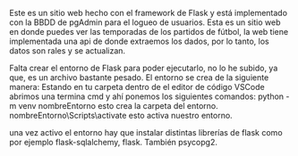 Este es un sitio web hecho con el framework de Flask y está implementado con la BBDD de pgAdmin para el logueo de usuarios.
Esta es un sitio web en donde puedes ver las temporadas de los partidos de fútbol, la web tiene implementada una api de donde extraemos los dados, por lo tanto, los datos son rales y se actualizan.

Falta crear el entorno de Flask para poder ejecutarlo, no lo he subido, ya que, es un archivo bastante pesado. El entorno se crea de la siguiente manera:
Estando en tu carpeta dentro de el editor de código VSCode abrimos una termina cmd y ahí ponemos los siguientes comandos:
python -m venv nombreEntorno    esto crea la carpeta del entorno.
nombreEntorno\Scripts\activate    esto activa nuestro entorno.

una vez activo el entorno hay que instalar distintas librerías de flask como por ejemplo flask-sqlalchemy, flask. También psycopg2.
